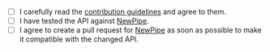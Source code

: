 - [ ] I carefully read the [contribution guidelines](https://github.com/TeamNewPipe/NewPipe/blob/HEAD/.github/CONTRIBUTING.md) and agree to them.
- [ ] I have tested the API against [NewPipe](https://github.com/TeamNewPipe/NewPipe).
- [ ] I agree to create a pull request for [NewPipe](https://github.com/TeamNewPipe/NewPipe) as soon as possible to make it compatible with the changed API.

